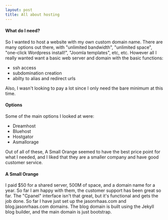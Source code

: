 ```yaml
---
layout: post
title: All about hosting
---
```


#### What do I need?
So I wanted to host a website with my own custom domain name.  There are many options out there, with "unlimited bandwidth", "unlimited space", "one-click Wordpress install!", "Joomla templates", etc, etc.  However all I really wanted want a basic web server and domain with the basic functions:

- ssh access
- subdomination creation
- abilty to alias and redirect urls

Also, I wasn't looking to pay a lot since I only need the bare minimum at this time.

#### Options
Some of the main options I looked at were:

- Dreamhost
- Bluehost
- Hostgator
- Asmallorage

Out of all of these, A Small Orange seemed to have the best price point for what I needed, and I liked that they are a smaller company and have good customer service.

#### A Small Orange
I paid $50 for a shared server, 500M of space, and a domain name for a year.  So far I am happy with them, the customer support has been great so far.  The "Cpanel" interface isn't that great, but it's functional and gets the job done.  So far I have just set up the jasonrhaas.com and blog.jasonrhaas.com domains.  The blog domain is built using the Jekyll blog builder, and the main domain is just bootstrap.
